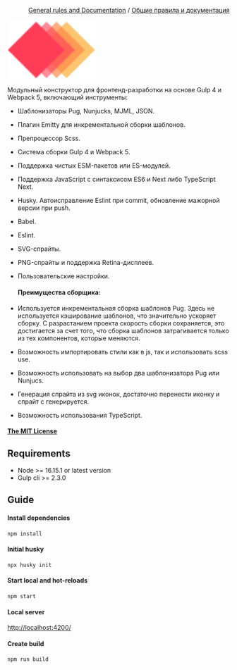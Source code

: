 <p align="right">
<a href="rules/en.md">General rules and Documentation</a> / <a href="rules/ru.md">Общие правила и документация</a>
</p>

<img width="200" height="auto" src="src/assets/img/content/Logo.svg" title="Starter Boilerplate" alt="Starter Boilerplate" align="center">

Модульный конструктор для фронтенд-разработки на основе Gulp 4 и Webpack 5, включающий инструменты:
- Шаблонизаторы Pug, Nunjucks, MJML, JSON.
- Плагин Emitty для инкрементальной сборки шаблонов.
- Препроцессор Scss.
- Система сборки Gulp 4 и Webpack 5.
- Поддержка чистых ESM-пакетов или ES-модулей.
- Поддержка JavaScript с синтаксисом ES6 и Next либо TypeScript Next.
- Husky. Автоисправление Eslint при commit, обновление мажорной версии при push.
- Babel.
- Eslint.
- SVG-спрайты.
- PNG-спрайты и поддержка Retina-дисплеев.
- Пользовательские настройки.

  #### Преимущества сборщика:
- Используется инкрементальная сборка шаблонов Pug. Здесь не используется кэширование шаблонов, что значительно ускоряет сборку. С разрастанием проекта скорость сборки сохраняется, это достигается за счет того, что сборка шаблонов затрагивается только из тех компонентов, которые меняются.
- Возможность импортировать стили как в js, так и использовать scss use.
- Возможность использовать на выбор два шаблонизатора Pug или Nunjucs.
- Генерация спрайта из svg иконок, достаточно перенести иконку и спрайт с генерируется.
- Возможность использования TypeScript.

####  <a href="LICENSE">The MIT License</a>

## Requirements
* Node >= 16.15.1 or latest version
* Gulp cli >= 2.3.0

## Guide
#### Install dependencies
```commandline
npm install
```

#### Initial husky
```commandline
npx husky init
```

#### Start local and hot-reloads
```commandline
npm start
```

#### Local server
[http://localhost:4200/](http://localhost:4200/)

#### Create build
```commandline
npm run build
```
